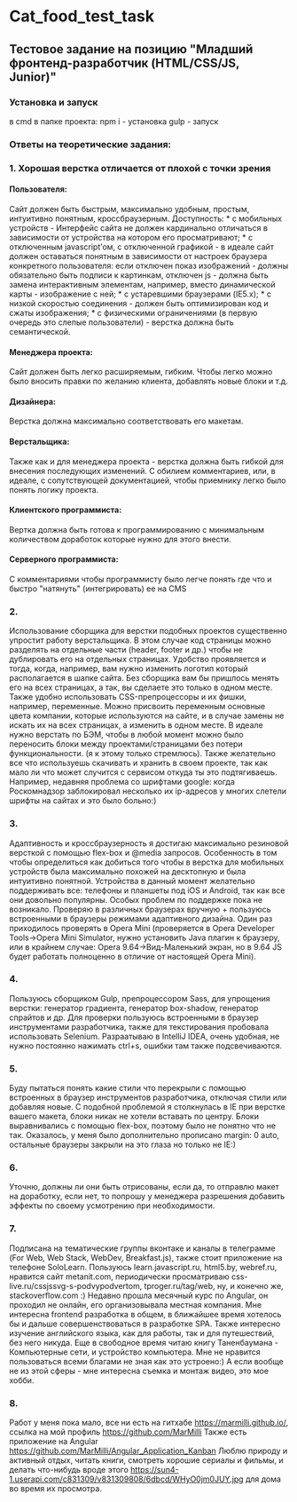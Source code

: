 # Cat_food_test_task
## Тестовое задание на позицию "Младший фронтенд-разработчик (HTML/CSS/JS, Junior)"
### Установка и запуск
в cmd в папке проекта:
npm i - установка
gulp - запуск 

### Ответы на теоретические задания: 

### 1. Хорошая верстка отличается от плохой с точки зрения

#### Пользователя: 
Сайт должен быть быстрым, максимально удобным, простым, интуитивно понятным, кроссбраузерным.
    Доступность:
      * с мобильных устройств - Интерфейс сайта не должен кардинально 
      отличаться в зависимости от устройства на котором его просматривают;
      * с отключенным javascript’ом, с отключенной графикой  - в идеале сайт должен оставаться понятным 
      в зависимости от настроек браузера конкретного пользователя: если отключен показ изображений - должны обязательно быть подписи 
      к картинкам, отключен js - должна быть замена интерактивным элементам, например, вместо динамической карты - изображение с ней;
      * с устаревшими браузерами (IE5.x);
      * с низкой скоростью соединения - должен быть оптимизирован код и сжаты изображения;
      * с физическими ограничениями (в первую очередь это слепые пользователи) - верстка должна быть семантической.

#### Менеджера проекта:
Сайт должен быть легко расширяемым, гибким. Чтобы легко можно было вносить правки по желанию клиента, добавлять новые блоки и т.д.

#### Дизайнера:
Верстка должна максимально соответствовать его макетам.

#### Верстальщика:
Также как и для менеджера проекта - верстка должна быть гибкой для внесения последующих изменений. С обилием комментариев,
или, в идеале, с сопутствующей документацией, чтобы приемнику легко было понять логику проекта.

#### Клиентского программиста:
Вертка должна быть готова к программированию с минимальным количеством доработок которые нужно для этого внести.

#### Серверного программиста:
С комментариями чтобы программисту было легче понять где что и быстро "натянуть" (интегрировать) ее на CMS

### 2. 
Использование сборщика для верстки подобных проектов существенно упростит работу верстальщика. В этом случае код страницы
можно разделять на отдельные части (header, footer и др.) чтобы не дублировать его на отдельных страницах. Удобство проявляется и тогда,
когда, например, вам нужно изменить логотип который располагается в шапке сайта. Без сборщика вам бы пришлось менять его на всех 
страницах, а так, вы сделаете это только в одном месте. Также удобно использовать CSS-препроцессоры и их фишки, например, переменные. 
Можно присвоить переменным основные цвета компании, которые используются на сайте, и в случае замены не искать их на всех страницах, 
а изменить в одном месте.
В идеале нужно верстать по БЭМ, чтобы в любой момент можно было переносить блоки между проектами/страницами без потери 
функциональности. (я к этому только стремлюсь).
Также желательно все что используешь скачивать и хранить в своем проекте, так как мало ли что может случится с сервисом откуда ты это 
подтягиваешь. Например, недавняя проблема со шрифтами google: когда Роскомнадзор заблокировал несколько их ip-адресов у многих слетели 
шрифты на сайтах и это было больно:)

### 3. 
Адаптивность и кроссбраузерность  я достигаю максимально резиновой версткой с помощью flex-box и @media запросов.
Особенность в том чтобы определиться как добиться того чтобы в верстка для мобильных устройств была максимально похожей на десктопную 
и была интуитивно понятной. Устройства в данный момент желательно поддерживать все: телефоны и планшеты под  iOS и Android, так как
все они довольно популярны. Особых проблем по поддержке пока не возникало.
Проверяю в различных браузераx вручную + пользуюсь встроенными в браузеры режимами адаптивного дизайна.
Один раз приходилось проверять в Opera Mini (проверяется в Opera Developer Tools→Opera Mini Simulator, нужно установить Java плагин
к браузеру, или в крайнем случае: Opera 9.64→Вид-Маленький экран, но в 9.64 JS будет работать полноценно в отличие от настоящей 
Opera Mini). 

### 4. 
Пользуюсь сборщиком Gulp, препроцессором Sass, для упрощения верстки: генератор градиента, генератор box-shadow, 
генератор спрайтов и др. Для проверки пользуюсь  встроенными в браузер инструментами разработчика, 
также для текстирования пробовала использовать Selenium. Разраатываю в IntelliJ IDEA, очень удобная, не нужно постоянно нажимать 
ctrl+s, ошибки там также подсвечиваются.

### 5. 
Буду пытаться понять какие стили что перекрыли с помощью встроенных в браузер инструментов разработчика, отключая стили или 
добавляя новые. С подобной проблемой я столкнулась в IE при верстке вашего макета, блоки никак не хотели вставать по центру. 
Блоки выравнивались с помощью flex-box, поэтому было не понятно что не так. Оказалось, у меня было дополнительно прописано 
margin: 0 auto, остальные браузеры закрыли на это глаза но только не IE:)

### 6. 
Уточню, должны ли они быть отрисованы, если да, то отправлю макет на доработку, если нет, то попрошу у менеджера разрешения 
добавить эффекты по своему усмотрению при необходимости. 

### 7. 
Подписана на тематические группы вконтаке и каналы в телеграмме (For Web, Web Stack, WebDev, Breakfast.js), 
также стоит приложение на телефоне SoloLearn. Пользуюсь learn.javascript.ru, html5.by, webref.ru,
нравится сайт metanit.com, периодически просматриваю css-live.ru/cssjssvg-s-podvypodvertom, tproger.ru/tag/web, ну, 
и конечно же, stackoverflow.com :) Недавно прошла месячный курс по Angular, он проходил не онлайн, его организовывала местная компания. 
Мне интересна frontend разработка в общем, в ближайшее время хотелось бы и дальше совершенствоваться в разработке SPA. 
Также интересно изучение английского языка, как для работы, так и для путешествий, без него никуда. 
Еще в свободное время читаю книгу Таненбаумана - Компьютерные сети, и устройство компьютера. 
Мне не нравится пользоваться всеми благами не зная как это устроено:)
А если вообще не из этой сферы - мне интересна съемка и монтаж видео, это мое хобби. 

### 8. 
Работ у меня пока мало, все ни есть на гитхабе https://marmilli.github.io/,  ссылка на мой профиль https://github.com/MarMilli
Также есть приложение на Angular https://github.com/MarMilli/Angular_Application_Kanban
Люблю природу и активный отдых, читать книги, смотреть хорошие сериалы и фильмы, и делать что-нибудь вроде этого 
https://sun4-1.userapi.com/c831309/v831309808/6dbcd/WHyO0jm0JUY.jpg для дома во время их просмотра.

